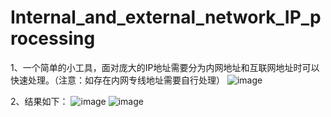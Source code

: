 # Internal_and_external_network_IP_processing
1、一个简单的小工具，面对庞大的IP地址需要分为内网地址和互联网地址时可以快速处理。（注意：如存在内网专线地址需要自行处理）
![image](https://user-images.githubusercontent.com/46238787/197467159-c80da048-6797-46e0-9d7c-6c74032a5484.png)

2、结果如下：
![image](https://user-images.githubusercontent.com/46238787/197467243-8c1c707c-ec43-4549-b5ec-1e6fc54c8ed1.png)
![image](https://user-images.githubusercontent.com/46238787/197467311-2bdac793-208f-479e-a455-9d8a377bc626.png)

